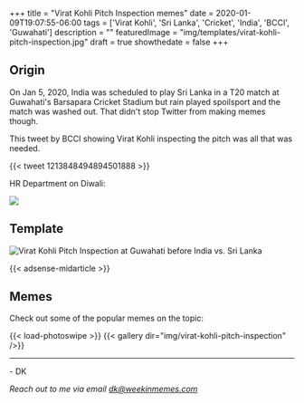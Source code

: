 +++
title = "Virat Kohli Pitch Inspection memes"
date = 2020-01-09T19:07:55-06:00
tags = ['Virat Kohli', 'Sri Lanka', 'Cricket', 'India', 'BCCI', 'Guwahati']
description = ""
featuredImage = "img/templates/virat-kohli-pitch-inspection.jpg"
draft = true
showthedate = false
+++


## Origin

On Jan 5, 2020, India was scheduled to play Sri Lanka in a T20 match at Guwahati's Barsapara Cricket Stadium but rain played spoilsport and the match was washed out. That didn't stop Twitter from making memes though.
<!--more-->

This tweet by BCCI showing Virat Kohli inspecting the pitch was all that was needed.

{{< tweet 1213848494894501888 >}}

HR Department on Diwali:

![](img/virat-kohli-pitch-inspection/virat-kohli-pitch-inspection-004.png)

## Template

![Virat Kohli Pitch Inspection at Guwahati before India vs. Sri Lanka](img/templates/virat-kohli-pitch-inspection.jpg)

{{< adsense-midarticle >}}


## Memes

Check out some of the popular memes on the topic:

{{< load-photoswipe >}}
{{< gallery dir="img/virat-kohli-pitch-inspection" />}}


---
\- DK

*Reach out to me via email dk@weekinmemes.com*